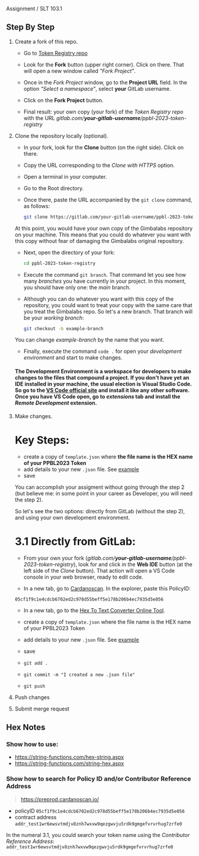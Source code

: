Assignment / SLT 103.1

## Step By Step
1. Create a fork of this repo.
    
    - Go to [Token Registry repo](https://gitlab.com/gimbalabs/ppbl-2023/ppbl-2023-token-registry)
    
    - Look for the **Fork** button (upper right corner). Click on there. That will open a new window called *"Fork Project"*.  

    - Once in the *Fork Project* window, go to the **Project URL** field. In the option *"Select a namespace"*, select **your** GitLab username.
    
    - Click on the **Fork Project** button.
    
    - Final result: your own copy (your fork) of the *Token Registry repo* with the URL *gitlab.com/**your-gitlab-username**/ppbl-2023-token-registry*

2. Clone the repository locally (optional).
    
    - In your fork, look for the **Clone** button (on the right side). Click on there. 
    
    - Copy the URL corresponding to the *Clone with HTTPS* option.   
    
    - Open a terminal in your computer.
    
    - Go to the Root directory.
    
    - Once there, paste the URL accompanied by the `git clone` command, as follows:
        ```bash
        git clone https://gitlab.com/your-gitlab-username/ppbl-2023-token-registry.git
        ```
    At this point, you would have your own copy of the Gimbalabs repository on your machine. This means that you could do whatever you want with this copy without fear of damaging the Gimbalabs original repository.

    - Next, open the directory of your fork:
        ```bash
        cd ppbl-2023-token-registry
        ```

    - Execute the command `git branch`. That command let you see how many *branches* you have currently in your project.  In this moment, you should have only one: the *main* branch.
    
    - Although you can do whatever you want with this copy of the repository, you could want to treat your copy with the same care that you treat the Gimbalabs repo. So let's a new branch. That branch will be your *working branch*:
        ```bash
        git checkout -b example-branch
        ```
    You can change *example-branch* by the name that you want.

    -  Finally, execute the command `code .` for open your *development environment* and start to make changes.

    #### The Development Environment is a workspace for developers to make changes to the files that compound a project.  If you don't have yet an IDE installed in your machine, the usual election is Visual Studio Code. So go to the [VS Code official site](https://code.visualstudio.com/) and install it like any other software.  Once you have VS Code open, go to *extensions* tab and install the *Remote Development* extension.  

3. Make changes.

    # Key Steps:

    - create a copy of `template.json` where **the file name is the HEX name of your PPBL2023 Token**
    - add details to your new `.json` file. See [example](/mappings/5050424c3230323344656d6f4765726f6c616d6f.json)
    - save

    You can accomplish your assigment without going through the step 2 (but believe me: in some point in your career as Developer, you will need the step 2). 

    So let's see the two options: directly from GitLab (without the step 2), and using your own development environment.

    # 3.1 Directly from GitLab: 

    - From your own your fork (*gitlab.com/**your-gitlab-username**/ppbl-2023-token-registry*), look for and click in the **Web IDE** button (at the left side of the *Clone* button). That action will open a VS Code console in your web browser, ready to edit code. 

    - In a new tab, go to [Cardanoscan](https://preprod.cardanoscan.io/).  In the explorer, paste this PolicyID: 

    `05cf1f9c1e4cdcb6702ed2c978d55beff5e178b206b4ec7935d5e056`






    - In a new tab, go to the [Hex To Text Converter Online Tool](https://string-functions.com/hex-string.aspx).   






    - create a copy of `template.json` where the file name is the HEX name of your PPBL2023 Token
    - add details to your new `.json` file. See [example](/mappings/5050424c3230323344656d6f4765726f6c616d6f.json)
    - save
    - `git add .`
    - `git commit -m "I created a new .json file"`
    - `git push`
4. Push changes
5. Submit merge request


## Hex Notes
### Show how to use:
- https://string-functions.com/hex-string.aspx
- https://string-functions.com/string-hex.aspx

### Show how to search for Policy ID and/or Contributor Reference Address
> https://preprod.cardanoscan.io/
- policyID `05cf1f9c1e4cdcb6702ed2c978d55beff5e178b206b4ec7935d5e056`
- contract address `addr_test1wr6ewsvtmdjv8znh7wxvw9qezgwvju5rdk9gmgefvrvrhug7zrfe0`


In the numeral 3.1, you could search your token name using the *Contributor Reference Address*: `addr_test1wr6ewsvtmdjv8znh7wxvw9qezgwvju5rdk9gmgefvrvrhug7zrfe0` 
